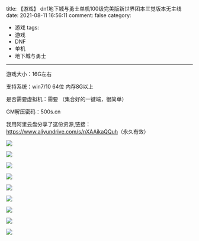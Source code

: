 title: 【游戏】 dnf地下城与勇士单机100级完美版新世界团本三觉版本无主线
date: 2021-08-11 16:56:11
comment: false
category:
 - 游戏
tags:
 - 游戏
 - DNF
 - 单机
 - 地下城与勇士
---

游戏大小：16G左右

支持系统：win7/10  64位   内存8G以上

是否需要虚拟机：需要  （集合好的一键端，很简单）

GM解压密码：500s.cn

我用阿里云盘分享了这份资源,链接：<https://www.aliyundrive.com/s/nXAAikaQQuh>（永久有效）

![](https://b3logfile.com/file/2021/08/solo-fetchupload-2690788639579118888-01b0dbbc.jpeg)

![](https://b3logfile.com/file/2021/08/solo-fetchupload-8694570372074399797-8818519b.jpeg)

![](https://b3logfile.com/file/2021/08/solo-fetchupload-973908428651427478-287ed978.jpeg)

![](https://b3logfile.com/file/2021/08/solo-fetchupload-2999378631151487629-e219e4f9.jpeg)

![](https://b3logfile.com/file/2021/08/solo-fetchupload-6488245171986368990-ef8812ab.jpeg)

![](https://b3logfile.com/file/2021/08/solo-fetchupload-5153219194802052011-8e2ed00c.jpeg)

![](https://b3logfile.com/file/2021/08/solo-fetchupload-5830021149899906543-994df350.jpeg)

![](https://b3logfile.com/file/2021/08/solo-fetchupload-7006925603507100982-2d25a6d1.jpeg)

![](https://b3logfile.com/file/2021/08/solo-fetchupload-1892040516851829111-0035a614.jpeg)
